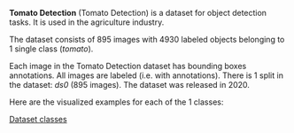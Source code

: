 **Tomato Detection** (Tomato Detection) is a dataset for object detection tasks. It is used in the agriculture industry.

The dataset consists of 895 images with 4930 labeled objects belonging to 1 single class (*tomato*).

Each image in the Tomato Detection dataset has bounding boxes annotations. All images are labeled (i.e. with annotations). There is 1 split in the dataset: *ds0* (895 images). The dataset was released in 2020.

Here are the visualized examples for each of the 1 classes:

[Dataset classes](https://github.com/dataset-ninja/tomato-detection/raw/main/visualizations/classes_preview.webm)
